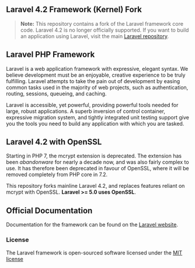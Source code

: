 ## Laravel 4.2 Framework (Kernel) Fork

> **Note:** This repository contains a fork of the Laravel framework core code. Laravel 4.2 is no longer officially supported. If you want to build an application using Laravel, visit the main [Laravel repository](https://github.com/laravel/laravel).

## Laravel PHP Framework

Laravel is a web application framework with expressive, elegant syntax. We believe development must be an enjoyable, creative experience to be truly fulfilling. Laravel attempts to take the pain out of development by easing common tasks used in the majority of web projects, such as authentication, routing, sessions, queueing, and caching.

Laravel is accessible, yet powerful, providing powerful tools needed for large, robust applications. A superb inversion of control container, expressive migration system, and tightly integrated unit testing support give you the tools you need to build any application with which you are tasked.

## Laravel 4.2 with OpenSSL

Starting in PHP 7, the mcrypt extension is deprecated. The extension has been *abandonware* for nearly a decade now, and was also fairly complex to use. It has therefore been deprecated in favour of OpenSSL, where it will be removed completely from PHP core in 7.2.

This repository forks mainline Laravel 4.2, and replaces features reliant on mcrypt with OpenSSL. **Laravel >= 5.0 uses OpenSSL**.

## Official Documentation

Documentation for the framework can be found on the [Laravel website](http://laravel.com/docs).

### License

The Laravel framework is open-sourced software licensed under the [MIT license](http://opensource.org/licenses/MIT)
